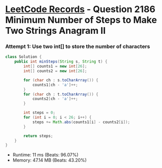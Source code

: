 # [LeetCode Records](../../README.md) - Question 2186 Minimum Number of Steps to Make Two Strings Anagram II

### Attempt 1: Use two int[] to store the number of characters
```java
class Solution {
    public int minSteps(String s, String t) {
        int[] counts1 = new int[26];
        int[] counts2 = new int[26];

        for (char ch : s.toCharArray()) {
            counts1[ch - 'a']++;
        }
        for (char ch : t.toCharArray()) {
            counts2[ch - 'a']++;
        }

        int steps = 0;
        for (int i = 0; i < 26; i++) {
            steps += Math.abs(counts1[i] - counts2[i]);
        }

        return steps;
    }
}
```
- Runtime: 11 ms (Beats: 96.07%)
- Memory: 47.14 MB (Beats: 43.20%)

<br>
